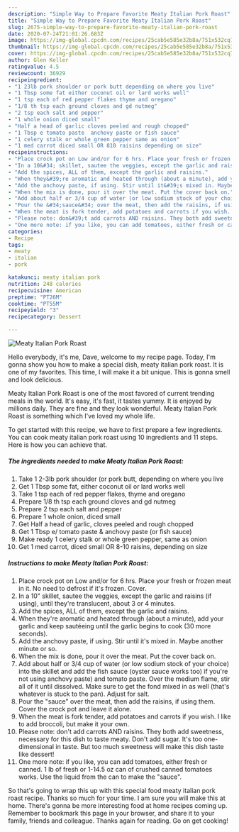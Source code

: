 ```yaml
---
description: "Simple Way to Prepare Favorite Meaty Italian Pork Roast"
title: "Simple Way to Prepare Favorite Meaty Italian Pork Roast"
slug: 2675-simple-way-to-prepare-favorite-meaty-italian-pork-roast
date: 2020-07-24T21:01:26.683Z
image: https://img-global.cpcdn.com/recipes/25cab5e585e32b8a/751x532cq70/meaty-italian-pork-roast-recipe-main-photo.jpg
thumbnail: https://img-global.cpcdn.com/recipes/25cab5e585e32b8a/751x532cq70/meaty-italian-pork-roast-recipe-main-photo.jpg
cover: https://img-global.cpcdn.com/recipes/25cab5e585e32b8a/751x532cq70/meaty-italian-pork-roast-recipe-main-photo.jpg
author: Glen Keller
ratingvalue: 4.5
reviewcount: 36929
recipeingredient:
- "1 23lb pork shoulder or pork butt depending on where you live"
- "1 Tbsp some fat either coconut oil or lard works well"
- "1 tsp each of red pepper flakes thyme and oregano"
- "1/8 th tsp each ground cloves and gd nutmeg"
- "2 tsp each salt and pepper"
- "1 whole onion diced small"
- "Half a head of garlic cloves peeled and rough chopped"
- "1 Tbsp e tomato paste  anchovy paste or fish sauce"
- "1 celery stalk or whole green pepper same as onion"
- "1 med carrot diced small OR 810 raisins depending on size"
recipeinstructions:
- "Place crock pot on Low and/or for 6 hrs. Place your fresh or frozen meat in it. No need to defrost if it&#39;s frozen. Cover."
- "In a 10&#34; skillet, sautee the veggies, except the garlic and raisins (if using), until they&#39;re translucent, about 3 or 4 minutes."
- "Add the spices, ALL of them, except the garlic and raisins."
- "When they&#39;re aromatic and heated through (about a minute), add your garlic and keep sautéeing until the garlic begins to cook (30 more seconds)."
- "Add the anchovy paste, if using. Stir until it&#39;s mixed in. Maybe another minute or so."
- "When the mix is done, pour it over the meat. Put the cover back on."
- "Add about half or 3/4 cup of water (or low sodium stock of your choice) into the skillet and add the fish sauce (oyster sauce works too) if you&#39;re not using anchovy paste) and tomato paste. Over the medium flame, stir all of it until dissolved. Make sure to get the fond mixed in as well (that&#39;s whatever is stuck to the pan). Adjust for salt."
- "Pour the &#34;sauce&#34; over the meat, then add the raisins, if using them. Cover the crock pot and leave it alone."
- "When the meat is fork tender, add potatoes and carrots if you wish. I like to add broccoli, but make it your own."
- "Please note: don&#39;t add carrots AND raisins. They both add sweetness, necessary for this dish to taste meaty. Don&#39;t add sugar. It&#39;s too one-dimensional in taste. But too much sweetness will make this dish taste like dessert!"
- "One more note: if you like, you can add tomatoes, either fresh or canned. 1 lb of fresh or 1-14.5 oz can of crushed canned tomatoes works. Use the liquid from the can to make the &#34;sauce&#34;."
categories:
- Recipe
tags:
- meaty
- italian
- pork

katakunci: meaty italian pork 
nutrition: 248 calories
recipecuisine: American
preptime: "PT26M"
cooktime: "PT55M"
recipeyield: "3"
recipecategory: Dessert

---
```



![Meaty Italian Pork Roast](https://img-global.cpcdn.com/recipes/25cab5e585e32b8a/751x532cq70/meaty-italian-pork-roast-recipe-main-photo.jpg)

Hello everybody, it's me, Dave, welcome to my recipe page. Today, I'm gonna show you how to make a special dish, meaty italian pork roast. It is one of my favorites. This time, I will make it a bit unique. This is gonna smell and look delicious.



Meaty Italian Pork Roast is one of the most favored of current trending meals in the world. It's easy, it's fast, it tastes yummy. It is enjoyed by millions daily. They are fine and they look wonderful. Meaty Italian Pork Roast is something which I've loved my whole life.


To get started with this recipe, we have to first prepare a few ingredients. You can cook meaty italian pork roast using 10 ingredients and 11 steps. Here is how you can achieve that.

<!--inarticleads1-->

##### The ingredients needed to make Meaty Italian Pork Roast:

1. Take 1 2-3lb pork shoulder (or pork butt, depending on where you live
1. Get 1 Tbsp some fat, either coconut oil or lard works well
1. Take 1 tsp each of red pepper flakes, thyme and oregano
1. Prepare 1/8 th tsp each ground cloves and gd nutmeg
1. Prepare 2 tsp each salt and pepper
1. Prepare 1 whole onion, diced small
1. Get Half a head of garlic, cloves peeled and rough chopped
1. Get 1 Tbsp e/ tomato paste &amp; anchovy paste (or fish sauce)
1. Make ready 1 celery stalk or whole green pepper, same as onion
1. Get 1 med carrot, diced small OR 8-10 raisins, depending on size




<!--inarticleads2-->

##### Instructions to make Meaty Italian Pork Roast:

1. Place crock pot on Low and/or for 6 hrs. Place your fresh or frozen meat in it. No need to defrost if it&#39;s frozen. Cover.
1. In a 10&#34; skillet, sautee the veggies, except the garlic and raisins (if using), until they&#39;re translucent, about 3 or 4 minutes.
1. Add the spices, ALL of them, except the garlic and raisins.
1. When they&#39;re aromatic and heated through (about a minute), add your garlic and keep sautéeing until the garlic begins to cook (30 more seconds).
1. Add the anchovy paste, if using. Stir until it&#39;s mixed in. Maybe another minute or so.
1. When the mix is done, pour it over the meat. Put the cover back on.
1. Add about half or 3/4 cup of water (or low sodium stock of your choice) into the skillet and add the fish sauce (oyster sauce works too) if you&#39;re not using anchovy paste) and tomato paste. Over the medium flame, stir all of it until dissolved. Make sure to get the fond mixed in as well (that&#39;s whatever is stuck to the pan). Adjust for salt.
1. Pour the &#34;sauce&#34; over the meat, then add the raisins, if using them. Cover the crock pot and leave it alone.
1. When the meat is fork tender, add potatoes and carrots if you wish. I like to add broccoli, but make it your own.
1. Please note: don&#39;t add carrots AND raisins. They both add sweetness, necessary for this dish to taste meaty. Don&#39;t add sugar. It&#39;s too one-dimensional in taste. But too much sweetness will make this dish taste like dessert!
1. One more note: if you like, you can add tomatoes, either fresh or canned. 1 lb of fresh or 1-14.5 oz can of crushed canned tomatoes works. Use the liquid from the can to make the &#34;sauce&#34;.




So that's going to wrap this up with this special food meaty italian pork roast recipe. Thanks so much for your time. I am sure you will make this at home. There's gonna be more interesting food at home recipes coming up. Remember to bookmark this page in your browser, and share it to your family, friends and colleague. Thanks again for reading. Go on get cooking!
